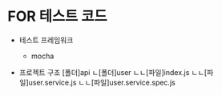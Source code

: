 # FOR 테스트 코드
- 테스트 프레임워크
  - mocha

- 프로젝트 구조
[폴더]api
ㄴ[폴더]user
ㄴㄴ[파일]index.js
ㄴㄴ[파일]user.service.js
ㄴㄴ[파일]user.service.spec.js
